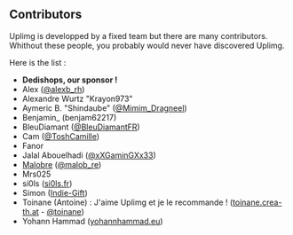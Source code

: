 Contributors
---------
Uplimg is developped by a fixed team but there are many contributors. Whithout these people, you probably would never have discovered Uplimg.

Here is the list :

 * **Dedishops, our sponsor !** 
 * Alex ([@alexb_rh](https://twitter.com/alexb_rh))
 * Alexandre Wurtz "Krayon973"
 * Aymeric B. "Shindaube" ([@Mimim_Dragneel](https://twitter.com/Mimim_Dragneel))
 * Benjamin_ (benjam62217)
 * BleuDiamant ([@BleuDiamantFR](https://twitter.com/BleuDiamantFR))
 * Cam ([@ToshCamille](https://twitter.com/ToshCamille))
 * Fanor
 * Jalal Abouelhadi ([@xXGaminGXx33](https://twitter.com/xXGaminGXx33))
 * [Malobre](http://malob.re) ([@malob_re](https://twitter.com/malob_re))
 * Mrs025
 * si0ls ([si0ls.fr](http://www.si0ls.fr/, "www.si0ls.fr"))
 * Simon ([Indie-Gift](http://indie-gift.fr "Indie-Gift"))
 * Toinane (Antoine) : J'aime Uplimg et je le recommande ! ([toinane.crea-th.at](https://toinane.crea-th.at) - [@toinane](https://twitter.com/toinane))
 * Yohann Hammad ([yohannhammad.eu](http://yohannhammad.eu/ "yohannhammad.eu"))
